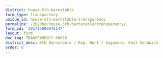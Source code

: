 ```yaml
---
district: house-5th-barnstable
form_type: transparency
unique_id: house-5th-barnstable-transparency
permalink: /2020bq/house-5th-barnstable/transparency/
form_id: '201715086045147'
layout: form
doc_img: TRANSPARENCY-00076
district_desc: 5th Barnstable / Rep. Hunt / Sagamore, East Sandwich
order: 6
---
```


